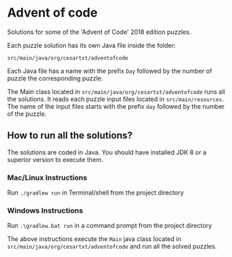 # Advent of code

Solutions for some of the 'Advent of Code' 2018 edition puzzles.

Each puzzle solution has its own Java file inside the folder:

 `src/main/java/org/cesartxt/adventofcode`

Each Java file has a name with the prefix `Day` followed by the number of puzzle the corresponding puzzle.

The Main class located in  `src/main/java/org/cesartxt/adventofcode` runs all the solutions. It reads each puzzle input files located in `src/main/resources`. The name of the input files starts with the prefix `day` followed by the number of the puzzle.

## How to run all the solutions?
The solutions are coded in Java. You should have installed JDK 8 or a superior version to execute them.

### Mac/Linux Instructions
Run `./gradlew run` in Terminal/shell from the project directory

### Windows Instructions
 Run `.\gradlew.bat run` in a command prompt from the project directory


The above instructions execute the `Main` java class located in `src/main/java/org/cesartxt/adventofcode` and run all the solved puzzles.
